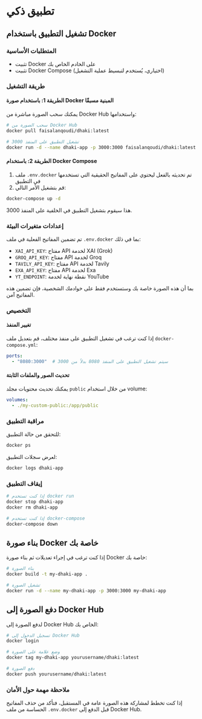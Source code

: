 # تطبيق ذكي

## تشغيل التطبيق باستخدام Docker

### المتطلبات الأساسية
- تثبيت Docker على الخادم الخاص بك
- تثبيت Docker Compose (اختياري، يُستخدم لتبسيط عملية التشغيل)

### طريقة التشغيل

#### الطريقة 1: باستخدام صورة Docker المبنية مسبقًا

يمكنك سحب الصورة مباشرة من Docker Hub واستخدامها:

```bash
# سحب الصورة من Docker Hub
docker pull faisalanqoudi/dhaki:latest

# تشغيل التطبيق على المنفذ 3000
docker run -d --name dhaki-app -p 3000:3000 faisalanqoudi/dhaki:latest
```

#### الطريقة 2: باستخدام Docker Compose

1. ملف `.env.docker` تم تحديثه بالفعل ليحتوي على المفاتيح الحقيقية التي تستخدمها في التطبيق
2. قم بتشغيل الأمر التالي:

```bash
docker-compose up -d
```

هذا سيقوم بتشغيل التطبيق في الخلفية على المنفذ 3000.

### إعدادات متغيرات البيئة

تم تضمين المفاتيح الفعلية في ملف `.env.docker` بما في ذلك:

- `XAI_API_KEY`: مفتاح API لخدمة XAI (Grok)
- `GROQ_API_KEY`: مفتاح API لخدمة Groq
- `TAVILY_API_KEY`: مفتاح API لخدمة Tavily
- `EXA_API_KEY`: مفتاح API لخدمة Exa
- `YT_ENDPOINT`: نقطة نهاية لخدمة YouTube

بما أن هذه الصورة خاصة بك وستستخدم فقط على خوادمك الشخصية، فإن تضمين هذه المفاتيح آمن.

### التخصيص

#### تغيير المنفذ

إذا كنت ترغب في تشغيل التطبيق على منفذ مختلف، قم بتعديل ملف `docker-compose.yml`:

```yaml
ports:
  - "8080:3000"  # سيتم تشغيل التطبيق على المنفذ 8080 بدلاً من 3000
```

#### تحديث الصور والملفات الثابتة

يمكنك تحديث محتويات مجلد `public` من خلال استخدام volume:

```yaml
volumes:
  - ./my-custom-public:/app/public
```

### مراقبة التطبيق

للتحقق من حالة التطبيق:

```bash
docker ps
```

لعرض سجلات التطبيق:

```bash
docker logs dhaki-app
```

### إيقاف التطبيق

```bash
# إذا كنت تستخدم docker run
docker stop dhaki-app
docker rm dhaki-app

# إذا كنت تستخدم docker-compose
docker-compose down
```

## بناء صورة Docker خاصة بك

إذا كنت ترغب في إجراء تعديلات ثم بناء صورة Docker خاصة بك:

```bash
# بناء الصورة
docker build -t my-dhaki-app .

# تشغيل الصورة
docker run -d --name my-dhaki-app -p 3000:3000 my-dhaki-app
```

## دفع الصورة إلى Docker Hub

لدفع الصورة إلى Docker Hub الخاص بك:

```bash
# تسجيل الدخول إلى Docker Hub
docker login

# وضع علامة على الصورة
docker tag my-dhaki-app yourusername/dhaki:latest

# دفع الصورة
docker push yourusername/dhaki:latest
```

### ملاحظة مهمة حول الأمان

إذا كنت تخطط لمشاركة هذه الصورة عامة في المستقبل، فتأكد من حذف المفاتيح الحساسة من ملف `.env.docker` قبل الدفع إلى Docker Hub. 